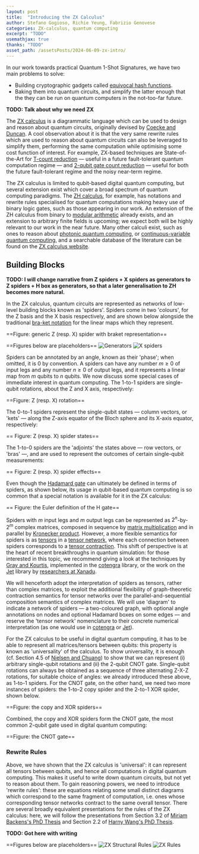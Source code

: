 ```yaml
---
layout: post
title:  "Introducing the ZX Calculus"
author: Stefano Gogioso, Richie Yeung, Fabrizio Genovese
categories: ZX-calculus, quantum computing
excerpt: "TODO"
usemathjax: true
thanks: "TODO"
asset_path: /assetsPosts/2024-06-09-zx-intro/
---
```


In our work towards practical Quantum 1-Shot Signatures, we have two main problems to solve:

- Building cryptographic gadgets called [equivocal hash functions](https://github.com/The-QSig-Commission/QSigCommissionWiki/wiki/Hash-function#equivocal-hash-function).
- Baking them into quantum circuits, and simplify the latter enough that the they can be run on quantum computers in the not-too-far future.

**TODO: Talk about why we need ZX**


The [ZX calculus](https://en.wikipedia.org/wiki/ZX-calculus) is a diagrammatic language which can be used to design and reason about quantum circuits, originally devised by [Coecke and Duncan](https://arxiv.org/abs/0906.4725). A cool observation about it is that the very same rewrite rules which are used to reason about quantum circuits can also be leveraged to simplify them, performing the same computation while optimising some cost function of interest. For example, ZX-based techniques are State-of-the-Art for [T-count reduction](https://arxiv.org/abs/1903.10477) &mdash; useful in a future fault-tolerant quantum computation regime &mdash; and [2-qubit gate count reduction](https://arxiv.org/abs/2312.02793) &mdash; useful for both the future fault-tolerant regime and the noisy near-term regime.

The ZX calculus is limited to qubit-based digital quantum computing, but several extension exist which cover a broad spectrum of quantum computing paradigms. The [ZH calculus](https://arxiv.org/abs/1805.02175), for example, has notations and rewrite rules specialised for quantum computations making heavy use of binary logic gates, such as those appearing in our work. An extension of the ZH calculus from binary to [modular arithmetic](https://arxiv.org/abs/2307.10095) already exists, and an extension to arbitrary finite fields is upcoming; we expect both will be highly relevant to our work in the near future. Many other calculi exist, such as ones to reason about [photonic quantum computing](https://arxiv.org/abs/2306.02114),  or [continuous-variable quantum computing](https://arxiv.org/abs/2406.02905), and a searchable database of the literature can be found on the [ZX calculus website](https://zxcalculus.com/).

## Building Blocks

**TODO: I will change narrative from Z spiders + X spiders as generators to Z spiders + H box as generators, so that a later generalisation to ZH becomes more natural.**

In the ZX calculus, quantum circuits are represented as networks of low-level building blocks known as 'spiders'. Spiders come in two 'colours', for the Z basis and the X basis respectively, and are shown below alongside the traditional [bra-ket notation](https://en.wikipedia.org/wiki/Bra%E2%80%93ket_notation) for the linear maps which they represent.

==Figure: generic Z (resp. X) spider with braket representation==

==Figures below are placeholders==
![Generators]({{page.asset_path}}/generators.png)
![X spiders]({{page.asset_path}}/x-spiders.png)


Spiders can be annotated by an angle, known as their 'phase'; when omitted, it is 0 by convention. A spiders can have any number $m \geq 0$ of input legs and any number $n \geq 0$ of output legs, and it represents a linear map from $m$ qubits to $n$ qubits. We now discuss some special cases of immediate interest in quantum computing. The 1-to-1 spiders are single-qubit rotations, about the Z and X axis, respectively:

==Figure: Z (resp. X) rotation==

The 0-to-1 spiders represent the single-qubit states &mdash; column vectors, or 'kets' &mdash; along the Z-axis equator of the Bloch sphere and its X-axis equator, respectively:

== Figure: Z (resp. X) spider states==

The 1-to-0 spiders are the 'adjoints' the states above &mdash; row vectors, or 'bras' &mdash;, and are used to represent the outcomes of certain single-qubit measurements:

== Figure: Z (resp. X) spider effects==

Even though the [Hadamard gate](https://en.wikipedia.org/wiki/Quantum_logic_gate#Hadamard_gate) can ultimately be defined in terms of spiders, as shown below, its usage in qubit-based quantum computing is so common that a special notation is available for it in the ZX calculus:

== Figure: the Euler definition of the H gate==

Spiders with $m$ input legs and $m$ output legs can be represented as $2^n$-by-$2^m$ complex matrices, composed in sequence by [matrix multiplication](https://en.wikipedia.org/wiki/Matrix_multiplication) and in parallel by [Kronecker product](https://en.wikipedia.org/wiki/Kronecker_product). However, a more flexible semantics for spiders is as [tensors](https://en.wikipedia.org/wiki/Tensor) in a [tensor network](https://en.wikipedia.org/wiki/Tensor_network), where each connection between spiders corresponds to a [tensor contraction](https://en.wikipedia.org/wiki/Tensor_contraction). This shift of perspective is at the heart of recent breakthroughs in quantum simulation: for those interested in this topic, we recommend giving a look at the techniques by [Gray and Kourtis](https://arxiv.org/abs/2002.01935), implemented in the [cotengra](https://github.com/jcmgray/cotengra) library, or the work on the [Jet](https://github.com/XanaduAI/jet) library by [researchers at Xanadu](https://quantum-journal.org/papers/q-2022-05-09-709/).

We will henceforth adopt the interpretation of spiders as tensors, rather than complex matrices, to exploit the additional flexibility of graph-theoretic contraction semantics for tensor networks over the parallel-and-sequential composition semantics of complex matrices. We will use 'diagram' to indicate a network of spiders &mdash; a two-coloured graph, with optional angle annotations on nodes and optional Hadamard boxes on some edges &mdash; and reserve the 'tensor network' nomenclature to their concrete numerical interpretation (as one would use in [cotengra](https://github.com/jcmgray/cotengra) or [Jet](https://github.com/XanaduAI/jet)).

For the ZX calculus to be useful in digital quantum computing, it has to be able to represent all matrices/tensors between qubits: this property is known as 'universality' of the calculus.
To show universality, it is enough (cf. Section 4.5 of [Nielsen and Chuang](https://archive.org/details/QuantumComputationAndQuantumInformation10thAnniversaryEdition/)) to show that we can represent (i) arbitrary single-qubit rotations and (ii) the 2-qubit CNOT gate. Single-qubit rotations can always be obtained as a sequence of three alternating Z-X-Z rotations, for suitable choice of angles: we already introduced these above, as 1-to-1 spiders. For the CNOT gate, on the other hand, we need two more instances of spiders: the 1-to-2 copy spider and the 2-to-1 XOR spider, shown below.

==Figure: the copy and XOR spiders==

Combined, the copy and XOR spiders form the CNOT gate, the most common 2-qubit gate used in digital quantum computing:

==Figure: the CNOT gate==


### Rewrite Rules

Above, we have shown that the ZX calculus is 'universal': it can represent all tensors between qubits, and hence all computations in digital quantum computing. This makes it useful to write down quantum circuits, but not yet to reason about them. To gain reasoning powers, we need to introduce 'rewrite rules': these are equations relating some small distinct diagrams which correspond to the same fragment of computation, i.e. ones whose corresponding tensor networks contract to the same overall tensor.
There are several broadly equivalent presentations for the rules of the ZX calculus: here, we will follow the presentations from Section 3.2 of [Miriam Backens's PhD Thesis](https://arxiv.org/abs/1602.08954) and Section 2.2 of [Harny Wang's PhD Thesis](https://arxiv.org/abs/2209.14894).

**TODO: Got here with writing**

==Figures below are placeholders==
![ZX Structural Rules]({{page.asset_path}}/structural-rules.png)
![ZX Rules]({{page.asset_path}}/2024-06-10-zx-intro/rules.png)
